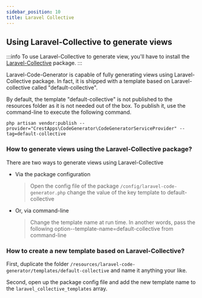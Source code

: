 ```yaml
---
sidebar_position: 10
title: Laravel Collective
---
```


## Using Laravel-Collective to generate views

:::info 
 To use Laravel-Collective to generate view, you'll have to install the [Laravel-Collective](https://github.com/LaravelCollective/html) package. 
 :::

 Laravel-Code-Generator is capable of fully generating views using Laravel-Collective package. In fact, it is shipped with a template based on Laravel-collective called "default-collective".

By default, the template "default-collective" is not published to the resources folder as it is not needed out of the box. To publish it, use the command-line to execute the following command.

```
php artisan vendor:publish --provider="CrestApps\CodeGenerator\CodeGeneratorServiceProvider" --tag=default-collective
```

### How to generate views using the Laravel-Collective package?

There are two ways to generate views using Laravel-Collective

- Via the package configuration

  > Open the config file of the package `/config/laravel-code-generator.php` change the value of the key template to default-collective

- Or, via command-line

  > Change the template name at run time. In another words, pass the following option--template-name=default-collective from command-line

### How to create a new template based on Laravel-Collective?

First, duplicate the folder `/resources/laravel-code-generator/templates/default-collective` and name it anything your like.

Second, open up the package config file and add the new template name to the `laravel_collective_templates` array.

